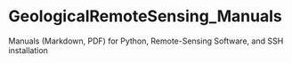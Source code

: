 # GeologicalRemoteSensing_Manuals
Manuals (Markdown, PDF) for Python, Remote-Sensing Software, and SSH installation
